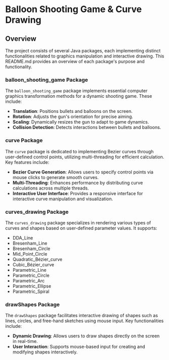 # Balloon Shooting Game & Curve Drawing 

## Overview

The project consists of several Java packages, each implementing distinct functionalities related to graphics manipulation and interactive drawing. This README.md provides an overview of each package's purpose and functionality.

### balloon_shooting_game Package

The `balloon_shooting_game` package implements essential computer graphics transformation methods for a dynamic shooting game. These include:

- **Translation**: Positions bullets and balloons on the screen.
- **Rotation**: Adjusts the gun's orientation for precise aiming.
- **Scaling**: Dynamically resizes the gun to adapt to game dynamics.
- **Collision Detection**: Detects interactions between bullets and balloons.

### curve Package

The `curve` package is dedicated to implementing Bezier curves through user-defined control points, utilizing multi-threading for efficient calculation. Key features include:

- **Bezier Curve Generation**: Allows users to specify control points via mouse clicks to generate smooth curves.
- **Multi-Threading**: Enhances performance by distributing curve calculations across multiple threads.
- **Interactive User Interface**: Provides a responsive interface for interactive curve manipulation and visualization.

### curves_drawing Package

The `curves_drawing` package specializes in rendering various types of curves and shapes based on user-defined parameter values. It supports:


- DDA_Line
- Bresenham_Line
- Bresenham_Circle
- Mid_Point_Circle
- Quadratic_Bézier_curve
- Cubic_Bézier_curve
- Parametric_Line
- Parametric_Circle
- Parametric_Arc
- Parametric_Ellipse
- Parametric_Spiral

### drawShapes Package

The `drawShapes` package facilitates interactive drawing of shapes such as lines, circles, and free-hand sketches using mouse input. Key functionalities include:

- **Dynamic Drawing**: Allows users to draw shapes directly on the screen in real-time.
- **User Interaction**: Supports mouse-based input for creating and modifying shapes interactively.

#

